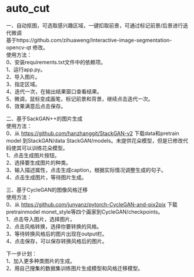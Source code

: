 ﻿# auto_cut
一、自动抠图，可选取感兴趣区域，一键扣取前景，可通过标记前景/后景进行迭代微调  
基于https://github.com/zihuaweng/Interactive-image-segmentation-opencv-qt 修改。  
使用方法：  
0、安装requirements.txt文件中的依赖项。  
1、运行app.py。  
2、导入图片。  
3、指定区域。  
4、迭代一次，在输出结果窗口查看结果。  
5、微调，鼠标变成画笔，标记前景和背景，继续点击迭代一次。  
6、效果满意后点击保存。  

二、基于SackGAN++的图片生成  
使用方法：  
0、从 https://github.com/hanzhanggit/StackGAN-v2 下载data和pretrain model 到StackGAN/data StackGAN/models。未提供花朵模型，但是已修改代码使其可以训练花朵模型。  
1、点击生成图片按钮。  
2、选择要生成图片的种类。  
3、输入描述属性，点击生成caption，根据实际情况调整生成的句子。  
4、点击生成图片，等待图片生成。  

三、基于CycleGAN的图像风格迁移  
使用方法：  
0、从 https://github.com/junyanz/pytorch-CycleGAN-and-pix2pix 下载pretrainmodel monet_style等四个画家到CycleGAN/checkpoints。  
1、点击导入图片，选择图片。  
2、点击风格转换，选择你要转换的风格。  
3、等待转换风格后的图片出现在output栏。  
4、点击保存，可以保存转换风格后的图片。  

下一步计划：  
1、加入更多种类图片的生成。  
2、用自己搜集的数据集训练图片生成模型和风格迁移模型。  

